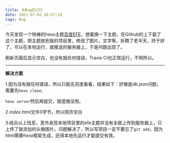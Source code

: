 ```yaml
---
title: 与Bug的233
date: 2021-07-02 16:57:18
tags: Bug
---
```

今天发现一个特棒的hexo主题[百度EFE](http://efe.baidu.com/)，想着换一下主题，在Github的上下载了这个主题，把主题放到我的项目里，修改了图片，文字等，折腾了老半天，终于好了，可以在本地运行，就推送的服务器上，于是问题出现了。

刷新页面后显示空白，也没有报任何错误，Travis CI也正常运行，不明所以。

---

**解决方案**

1.因为没有报任何错误，所以只能先百度看看，结果如下：好像是*db.json*问题，需要先`hexo clean`;

`hexo server`然后再提交，很遗憾没用。

2.*index.html*文件0字节，所以网页空白

3.结合以上信息，意外发现本地项目里的efe主题并没有全部上传到服务器上，只上传了我添加的头像图片。问题解决了，所以写项目一定不要忘了`git add`，因为*html*需要*hexo*框架生成，还得本地先运行才能提交有效。



